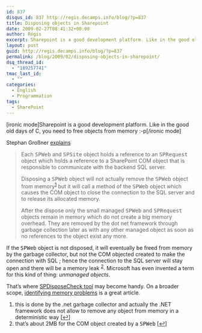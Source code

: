 ```yaml
---
id: 837
disqus_id: 837 http://regis.decamps.info/blog/?p=837
title: Disposing objects in Sharepoint
date: 2009-02-27T08:41:32+00:00
author: Régis
excerpt: Sharepoint is a good development platform. Like in the good old days of C, you need to free objects from memory :-p
layout: post
guid: http://regis.decamps.info/blog/?p=837
permalink: /blog/2009/02/disposing-objects-in-sharepoint/
dsq_thread_id:
  - "189257741"
tmac_last_id:
  - ""
categories:
  - English
  - Programmation
tags:
  - SharePoint
---
```

[ironic mode]Sharepoint is a good development platform. Like in the good old days of C, you need to free objects from memory :-p[/ironic mode]
  
<!--more-->


  
Stephan Großner [explains](http://blogs.technet.com/stefan_gossner/archive/2008/12/05/disposing-spweb-and-spsite-objects.aspx)

> Each <tt>SPWeb</tt> and <tt>SPSite</tt> object holds a reference to an <tt>SPRequest</tt> object which holds a reference to a SharePoint COM object that is responsible to communicate with the backend SQL server.
> 
> Disposing a <tt>SPWeb</tt> object will not actually remove the <tt>SPWeb</tt> object from memory<sup><a href="#footnote_0_837" id="identifier_0_837" class="footnote-link footnote-identifier-link" title="this is done by the .net garbage collector and actually the .NET framework does not allow to remove any object from memory in a deterministic way">1</a></sup> but it will call a method of the <tt>SPWeb</tt> object which causes the COM object to close the connection to the SQL server and to release its allocated memory. 
> 
> After the dispose only the small managed <tt>SPWeb</tt> and <tt>SPRequest</tt> objects remain in memory which do not create a big memory overhead. They are removed by the dot net framework through garbage collection later as with any other managed object as soon as no references to the object exist any more. 

If the <tt>SPWeb</tt> object is not disposed, it will eventually be freed from memory by the garbage collector, but not the COM objected created to make the connection with SQL ; hence the connection to the SQL server will stay open and there will be a memory leak <sup><a href="#footnote_1_837" id="identifier_1_837" class="footnote-link footnote-identifier-link" title="that’s about 2MB for the COM object created by a SPWeb">2</a></sup>. Microsoft has even invented a term for this kind of thing: _unmanaged objects_.

That’s where [SPDisposeCheck tool](http://blogs.msdn.com/sharepoint/archive/2008/11/12/announcing-spdisposecheck-tool-for-sharepoint-developers.aspx) may become handy. On a broader scope, [identifying memory problems](http://blog.dynatrace.com/2009/02/12/sharepoint-identifying-memory-problems-introduced-by-custom-code/) is a great article.

<ol class="footnotes">
  <li id="footnote_0_837" class="footnote">
    this is done by the .net garbage collector and actually the .NET framework does not allow to remove any object from memory in a deterministic way [<a href="#identifier_0_837" class="footnote-link footnote-back-link">&#8617;</a>]
  </li>
  <li id="footnote_1_837" class="footnote">
    that’s about 2MB for the COM object created by a <tt>SPWeb</tt> [<a href="#identifier_1_837" class="footnote-link footnote-back-link">&#8617;</a>]
  </li>
</ol>
